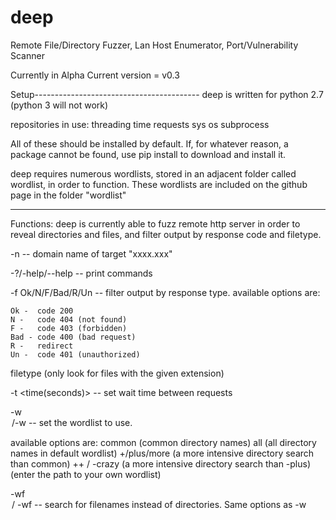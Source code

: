 # deep
Remote File/Directory Fuzzer, Lan Host Enumerator, Port/Vulnerability Scanner

Currently in Alpha
Current version = v0.3

Setup-----------------------------------------
deep is written for python 2.7 (python 3 will not work)

repositories in use:
  threading
  time
  requests
  sys
  os
  subprocess
  
 All of these should be installed by default.  If, for whatever reason, a package cannot be found, use pip install to download and install it.
 
 deep requires numerous wordlists, stored in an adjacent folder called wordlist, in order to function.
 These wordlists are included on the github page in the folder "wordlist"
 
 ---------------------------------------------------------------------------------------
 
 Functions:
   deep is currently able to fuzz remote http server in order to reveal directories and files, and filter output by response code and filetype.
   
-n <name>  -- domain name of target "xxxx.xxx"

-?/-help/--help  -- print commands

-f  Ok/N/F/Bad/R/Un  -- filter output by response type.
  available options are:

    Ok -  code 200
    N -   code 404 (not found)
    F -   code 403 (forbidden)
    Bad - code 400 (bad request)
    R -   redirect
    Un -  code 401 (unauthorized)

filetype <extension> (only look for files with the given extension)

-t <time(seconds)>  -- set wait time between requests

-w <option>/-w <wordlist>  -- set the wordlist to use.

  available options are:
    common           (common directory names)
    all              (all directory names in default wordlist)
    +/plus/more  (a more intensive directory search than common)
    ++ / -crazy      (a more intensive directory search than -plus)
    <wordlist>        (enter the path to your own wordlist)

-wf <option>/ -wf <wordlist>  -- search for filenames instead of directories.
  Same options as -w
  
  


